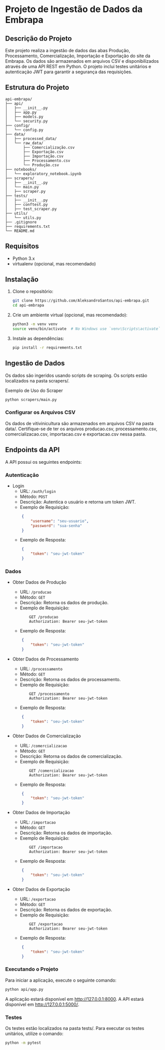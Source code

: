 # Projeto de Ingestão de Dados da Embrapa

## Descrição do Projeto

Este projeto realiza a ingestão de dados das abas Produção, Processamento, Comercialização, Importação e Exportação do site da Embrapa. Os dados são armazenados em arquivos CSV e disponibilizados através de uma API REST em Python. O projeto inclui testes unitários e autenticação JWT para garantir a segurança das requisições.

## Estrutura do Projeto

    api-embrapa/
    ├── api/
    │   ├── __init__.py
    │   ├── app.py
    │   ├── models.py
    │   └── security.py
    ├── config/
    │   └── config.py
    ├── data/
    │   ├── processed_data/
    │   └── raw_data/
    │       ├── Comercialização.csv
    │       ├── Exportação.csv
    │       ├── Importação.csv
    │       ├── Processamento.csv
    │       └── Produção.csv
    ├── notebooks/
    │   └── exploratory_notebook.ipynb
    ├── scrapers/
    │   ├── __init__.py
    │   └── main.py
    │   ├── scraper.py
    ├── tests/
    │   ├── __init__.py
    │   ├── conftest.py
    │   ├── test_scraper.py
    ├── utils/
    │   └── utils.py
    ├── .gitignore
    ├── requirements.txt
    └── README.md



## Requisitos

- Python 3.x
- virtualenv (opcional, mas recomendado)

## Instalação

1. Clone o repositório:
    ```bash
    git clone https://github.com/AleksandroSantos/api-embrapa.git
    cd api-embrapa
    ```

2. Crie um ambiente virtual (opcional, mas recomendado):
    ```bash
    python3 -m venv venv
    source venv/bin/activate  # No Windows use `venv\Scripts\activate`
    ```

3. Instale as dependências:
    ```bash
    pip install -r requirements.txt
    ```


## Ingestão de Dados
Os dados são ingeridos usando scripts de scraping. Os scripts estão localizados na pasta scrapers/.

Exemplo de Uso do Scraper

```bash
python scrapers/main.py 
```

### Configurar os Arquivos CSV
Os dados de vitivinicultura são armazenados em arquivos CSV na pasta data/. Certifique-se de ter os arquivos producao.csv, processamento.csv, comercializacao.csv, importacao.csv e exportacao.csv nessa pasta.


## Endpoints da API

A API possui os seguintes endpoints:

### Autenticação
- Login
    - URL: `/auth/login`
    - Método: `POST`
    - Descrição: Autentica o usuário e retorna um token JWT.
    - Exemplo de Requisição:
    ```json
        {
            "username": "seu-usuario",
            "password": "sua-senha"
        }
    ```
    - Exemplo de Resposta:
    ```json
        {
            "token": "seu-jwt-token"
        }
    ```
### Dados

- Obter Dados de Produção
    - URL: `/producao`
    - Método: `GET`
    - Descrição: Retorna os dados de produção.
    - Exemplo de Requisição:
        ```
            GET /producao
            Authorization: Bearer seu-jwt-token
        ```
    - Exemplo de Resposta:
    ```json
        {
            "token": "seu-jwt-token"
        }
    ```
- Obter Dados de Processamento
    - URL: `/processamento`
    - Método: `GET`
    - Descrição: Retorna os dados de processamento.
    - Exemplo de Requisição:
        ```
            GET /processamento
            Authorization: Bearer seu-jwt-token
        ```
    - Exemplo de Resposta:
    ```json
        {
            "token": "seu-jwt-token"
        }
    ```
- Obter Dados de Comercialização
    - URL: `/comercializacao`
    - Método: `GET`
    - Descrição: Retorna os dados de comercialização.
    - Exemplo de Requisição:
        ```
            GET /comercializacao
            Authorization: Bearer seu-jwt-token
        ```
    - Exemplo de Resposta:
    ```json
        {
            "token": "seu-jwt-token"
        }
    ```
    
- Obter Dados de Importação
    - URL: `/importacao`
    - Método: `GET`
    - Descrição: Retorna os dados de importação.
    - Exemplo de Requisição:
        ```
            GET /importacao
            Authorization: Bearer seu-jwt-token
        ```
    - Exemplo de Resposta:
    ```json
        {
            "token": "seu-jwt-token"
        }
    ```
    
- Obter Dados de Exportação
    - URL: `/exportacao`
    - Método: `GET`
    - Descrição: Retorna os dados de exportação.
    - Exemplo de Requisição:
        ```
            GET /exportacao
            Authorization: Bearer seu-jwt-token
        ```
    - Exemplo de Resposta:
    ```json
        {
            "token": "seu-jwt-token"
        }
    ```


### Executando o Projeto

Para iniciar a aplicação, execute o seguinte comando:

```bash
python api/app.py
```
A aplicação estará disponível em http://127.0.0.1:8000.
A API estará disponível em http://127.0.0.1:5000/.

### Testes

Os testes estão localizados na pasta tests/.
Para executar os testes unitários, utilize o comando:

```bash
python -m pytest
```

